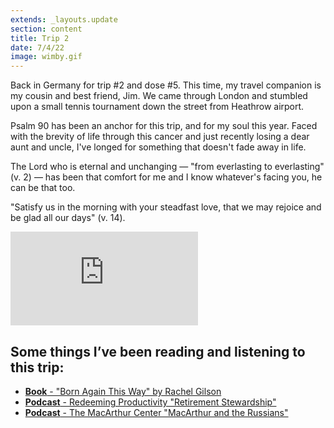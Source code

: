 ```yaml
---
extends: _layouts.update
section: content
title: Trip 2
date: 7/4/22
image: wimby.gif
---
```


Back in Germany for trip #2 and dose #5. This time, my travel companion is my cousin and best friend, Jim. We came through London and stumbled upon a small tennis tournament down the street from Heathrow airport. 

Psalm 90 has been an anchor for this trip, and for my soul this year. Faced with the brevity of life through this cancer and just recently losing a dear aunt and uncle, I've longed for something that doesn't fade away in life. 

The Lord who is eternal and unchanging — "from everlasting to everlasting" (v. 2) — has been that comfort for me and I know whatever's facing you, he can be that too.

"Satisfy us in the morning with your steadfast love, that we may rejoice and be glad all our days" (v. 14). 


<iframe class="w-full aspect-video" src="https://www.youtube.com/embed/ara0P_pUMO4" frameborder="0" allow="accelerometer; autoplay; clipboard-write; encrypted-media; gyroscope; picture-in-picture" allowfullscreen></iframe>

## Some things I’ve been reading and listening to this trip:

<ul class="list-disc">
    <li><a class="hover:text-yellow-500" href="https://www.thegoodbook.com/born-again-this-way"><b class="font-bold">Book</b> - "Born Again This Way" by Rachel Gilson</a>
    </li><li>
        <a class="hover:text-yellow-500" href="https://redeemingproductivity.com/podcast/retirement-stewardship"><b class="font-bold">Podcast</b> - Redeeming Productivity "Retirement Stewardship"</a>
    </li>
    <li>
        <a class="hover:text-yellow-500" href="https://podcasts.apple.com/us/podcast/the-macarthur-center-podcast/id1568514256?i=1000564789906"><b class="font-bold">Podcast</b> - The MacArthur Center "MacArthur and the Russians"</a>
    </li>
</ul>
